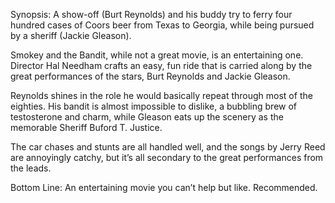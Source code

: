 Synopsis: A show-off (Burt Reynolds) and his buddy try to ferry four hundred cases of Coors beer from Texas to Georgia, while being pursued by a sheriff (Jackie Gleason).

Smokey and the Bandit, while not a great movie, is an entertaining one. Director Hal Needham crafts an easy, fun ride that is carried along by the great performances of the stars, Burt Reynolds and Jackie Gleason.

Reynolds shines in the role he would basically repeat through most of the eighties.  His bandit is almost impossible to dislike, a bubbling brew of testosterone and charm, while Gleason eats up the scenery as the memorable Sheriff Buford T. Justice.

The car chases and stunts are all handled well, and the songs by Jerry Reed are annoyingly catchy, but it’s all secondary to the great performances from the leads.

Bottom Line: An entertaining movie you can’t help but like.  Recommended.